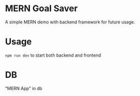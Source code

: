 # MERN Goal Saver

A simple MERN demo with backend framework for future usage.

# Usage

`npm run dev` to start both backend and frontend

# DB

"MERN App" in db
